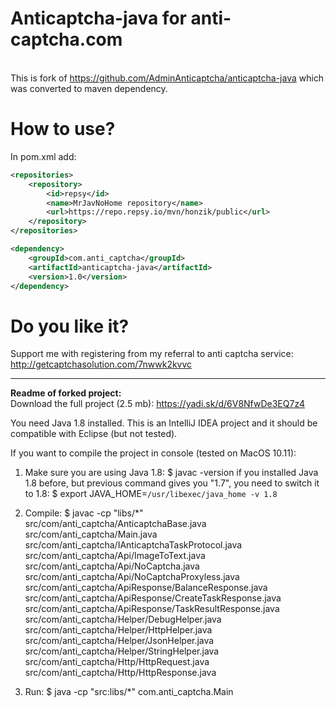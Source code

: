 # Anticaptcha-java for anti-captcha.com 
</br>This is fork of https://github.com/AdminAnticaptcha/anticaptcha-java which was converted to maven dependency.

# How to use?
In pom.xml add:  
```xml
<repositories>  
    <repository>  
        <id>repsy</id>  
        <name>MrJavNoHome repository</name>  
        <url>https://repo.repsy.io/mvn/honzik/public</url>  
    </repository>  
</repositories>  
```

```xml
<dependency>
    <groupId>com.anti_captcha</groupId>
    <artifactId>anticaptcha-java</artifactId>
    <version>1.0</version>
</dependency>
```
# Do you like it?

Support me with registering from my referral to anti captcha service: http://getcaptchasolution.com/7nwwk2kvvc

---
**Readme of forked project:**  
Download the full project (2.5 mb): https://yadi.sk/d/6V8NfwDe3EQ7z4

You need Java 1.8 installed.
This is an IntelliJ IDEA project and it should be compatible with Eclipse (but not tested).

If you want to compile the project in console (tested on MacOS 10.11):

1. Make sure you are using Java 1.8:
$ javac -version
if you installed Java 1.8 before, but previous command gives you "1.7", you need to switch it to 1.8:
$ export JAVA_HOME=`/usr/libexec/java_home -v 1.8`

2. Compile:
$ javac -cp "libs/*" src/com/anti_captcha/AnticaptchaBase.java src/com/anti_captcha/Main.java src/com/anti_captcha/IAnticaptchaTaskProtocol.java src/com/anti_captcha/Api/ImageToText.java src/com/anti_captcha/Api/NoCaptcha.java src/com/anti_captcha/Api/NoCaptchaProxyless.java src/com/anti_captcha/ApiResponse/BalanceResponse.java src/com/anti_captcha/ApiResponse/CreateTaskResponse.java src/com/anti_captcha/ApiResponse/TaskResultResponse.java src/com/anti_captcha/Helper/DebugHelper.java src/com/anti_captcha/Helper/HttpHelper.java src/com/anti_captcha/Helper/JsonHelper.java src/com/anti_captcha/Helper/StringHelper.java src/com/anti_captcha/Http/HttpRequest.java src/com/anti_captcha/Http/HttpResponse.java

3. Run:
$ java -cp "src:libs/*" com.anti_captcha.Main
